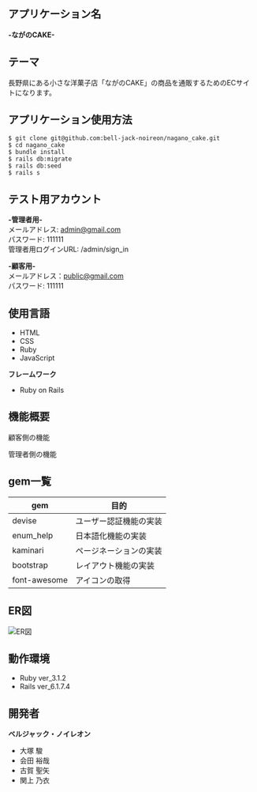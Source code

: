 ## アプリケーション名

**-ながのCAKE-**

## テーマ

 長野県にある小さな洋菓子店「ながのCAKE」の商品を通販するためのECサイトになります。

## アプリケーション使用方法
```
$ git clone git@github.com:bell-jack-noireon/nagano_cake.git
$ cd nagano_cake
$ bundle install
$ rails db:migrate
$ rails db:seed
$ rails s
```
## テスト用アカウント

**-管理者用-**<br>
メールアドレス: admin@gmail.com<br>
パスワード: 111111<br>
管理者用ログインURL: /admin/sign_in

**-顧客用-**<br>
メールアドレス：public@gmail.com<br>
パスワード: 111111<br>

## 使用言語
- HTML
- CSS
- Ruby
- JavaScript

**フレームワーク**
- Ruby on Rails

## 機能概要
顧客側の機能
 

管理者側の機能
 

## gem一覧

| gem | 目的 |
----  | ----
|devise| ユーザー認証機能の実装 |
|enum_help| 日本語化機能の実装 |
|kaminari| ページネーションの実装 |
|bootstrap| レイアウト機能の実装 |
|font-awesome| アイコンの取得 |

## ER図
![ER図](ER図.jpg)

## 動作環境
- Ruby ver_3.1.2
- Rails ver_6.1.7.4

## 開発者
**ベルジャック・ノイレオン**
- 大塚 駿
- 会田 裕哉
- 古賀 聖矢
- 関上 乃衣
